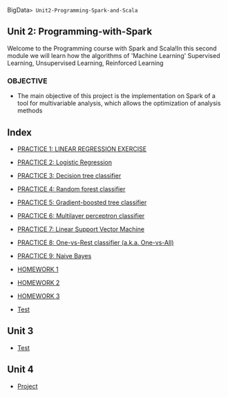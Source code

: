 BigData`> Unit2-Programming-Spark-and-Scala`

## Unit 2: Programming-with-Spark

Welcome to the Programming course with Spark and Scala!In this second module we will
learn how the algorithms of 'Machine Learning' Supervised Learning, Unsupervised Learning,
Reinforced Learning

### OBJECTIVE

- The main objective of this project is the implementation on Spark of a
tool for multivariable analysis, which allows the optimization of
analysis methods


## Index

- [PRACTICE 1: LINEAR REGRESSION EXERCISE](https://github.com/Eduardoitt/BigData/tree/Unidad2/Unidad2/Practicas_Tareas/Practica1)
- [PRACTICE 2: Logistic Regression](https://github.com/Eduardoitt/BigData/tree/Unidad2/Unidad2/Practicas_Tareas/Practica2)
- [PRACTICE 3: Decision tree classifier](https://github.com/Eduardoitt/BigData/tree/Unidad2/Unidad2/Practicas_Tareas/Practica3)
- [PRACTICE 4: Random forest classifier](https://github.com/Eduardoitt/BigData/tree/Unidad2/Unidad2/Practicas_Tareas/Practica4)
- [PRACTICE 5: Gradient-boosted tree classifier](https://github.com/Eduardoitt/BigData/tree/Unidad2/Unidad2/Practicas_Tareas/Practica5)
- [PRACTICE 6: Multilayer perceptron classifier](https://github.com/Eduardoitt/BigData/tree/Unidad2/Unidad2/Practicas_Tareas/Practica6)
- [PRACTICE 7: Linear Support Vector Machine ](https://github.com/Eduardoitt/BigData/tree/Unidad2/Unidad2/Practicas_Tareas/Practica7)
- [PRACTICE 8: One-vs-Rest classifier (a.k.a. One-vs-All)](https://github.com/Eduardoitt/BigData/tree/Unidad2/Unidad2/Practicas_Tareas/Practica8)
- [PRACTICE 9: Naive Bayes](https://github.com/Eduardoitt/BigData/tree/Unidad2/Unidad2/Practicas_Tareas/Practica9)
- [HOMEWORK 1](https://github.com/Eduardoitt/BigData/tree/Unidad2/Unidad2/Practicas_Tareas/Tarea1)
- [HOMEWORK 2](https://github.com/Eduardoitt/BigData/tree/Unidad2/Unidad2/Practicas_Tareas/Tarea2)
- [HOMEWORK 3](https://github.com/Eduardoitt/BigData/tree/Unidad2/Unidad2/Practicas_Tareas/Tarea3)

- [Test](./Unidad2/Evaluacion/) 

## Unit 3

- [Test](./Unidad3/Evaluacion/) 

## Unit 4

- [Project](./Unidad4/)